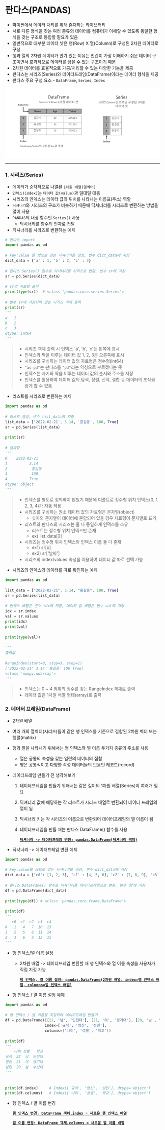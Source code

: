 # 판다스(PANDAS)

- 파이썬에서 데이터 처리를 위해 존재하는 라이브러리
- 서로 다른 형식을 갖는 여러 종류의 데이터를 컴퓨터가 이해할 수 있도록 동일한 형식을 갖는 구조로 통합할 필요가 있음
- 일반적으로 대부분 데이터 셋은 행(Row) X 열(Column)로 구성된 2차원 데이터로 구성
- 행과 열의 2차원 데이터가 인기 있는 이유는 인간이 가장 이해하기 쉬운 데이터 구조이면서 효과적으로 데이터를 담을 수 있는 구조이기 때문
- 2차원 데이터를 효율적으로 가공/처리할 수 있는 다양한 기능을 제공
- 판다스는 시리즈(Series)와 데이터프레임(DataFrame)이라는 데이터 형식을 제공
- 판다스 주요 구성 요소 - `DataFrame`, `Series`, `Index`

![image-20220330170615901](PANDAS.assets/image-20220330170615901.png)

---

### 1. 시리즈(Series)

- 데이터가 순차적으로 나열된 `1차원 배열(열벡터)`
- `인덱스(index)`는 `데이터 값(value)`과 일대일 대응
- 시리즈의 인덱스는 데이터 값의 위치를 나타내는 이름표(주소) 역할
- `딕셔너리`와 시리즈의 구조가 비슷하기 때문에 딕셔너리를 시리즈로 변환하는 방법을 많이 사용
- `PANDAS`의 내장 함수인 `Series()` 사용
  - 딕셔너리를 함수의 인자로 전달
- 딕셔너리를 시리즈로 변환하는 예제

```python
# 판다스 import
import pandas as pd

# key:value 를 쌍으로 갖는 딕셔너리를 생성, 변수 dict_data에 저장
dict_data = {'a' : 1, 'b' : 2, 'c' : 3}

# 판다스 Series() 함수로 딕셔너리를 시리즈로 변환, 변수 sr에 저장
sr = pd.Series(dict_data)

# sr의 자료형 출력
print(type(sr))  # <class 'pandas.core.series.Series'>

# 변수 sr에 저장되어 있는 시리즈 객체 출력
print(sr)
'''
a	1
b	2
c	3
dtype: int64
'''
```

> - 시리즈 객체 출력 시 인덱스 'a', 'b', 'c'는 왼쪽에 표시
> - 인덱스와 짝을 이루는 데이터 값 1, 2, 3은 오른쪽에 표시
> - 시리즈를 구성하는 데이터 값의 자료형은 정수형(int64)
> - `"as pd"`는 판다스를 `"pd"`라는 약칭으로 부르겠다는 뜻
> - 인덱스는 자기와 짝을 이루는 데이터 값의 순서와 주소를 저장
> - 인덱스를 활용하여 데이터 값의 탐색, 정렬, 선택, 결합 등 데이터의 조작을 쉽게 할 수 있음

- 리스트를 시리즈로 변환하는 예제

```python
import pandas as pd

# 리스트 생성, 변수 list_data에 저장
list_data = ['2022-02-21', 3.14, '홍길동', 100, True]
sr = pd.Series(list_data)

print(sr)

# 결과값
'''
0    2022-02-21
1          3.14
2           홍길동
3           100
4          True
dtype: object
'''
```

> - 인덱스를 별도로 정의하지 않았기 때문에 디폴트로 정수형 위치 인덱스(0, 1, 2, 3, 4)가 자동 적용
> - 시리즈를 구성하는 원소 데이터 값의 자료형은 문자열(object)
>   - 숫자와 문자열이 데이터에 혼합되어 있을 경우 자료형이 문자열로 표기
> - 리스트와 판다스의 시리즈는 둘 다 동일하게 인덱스를 소유
>   - 리스트는 정수형 위치 인덱스만 존재
>   - ex) list_data[0]
> - 시리즈는 정수형 위치 인덱스와 인덱스 이름 둘 다 존재
>   - ex1) sr[o]
>   - ex2) sr['날짜']
> - 시리즈의 index/values 속성을 이용하여 데이터 값 따로 선택 가능

- 시리즈의 인덱스와 데이터를 따로 확인하는 예제

```python
import pandas as pd

list_data = ["2022-02-21", 3.14, "홍길동", 100, True]
sr = pd.Series(list_data)

# 인덱스 배열은 변수 idx에 저장, 데이터 값 배열은 변수 val에 저장
idx = sr.index
val = sr.values
print(idx)
print(val)

print(type(val))

'''
출력값

RangeIndex(start=0, stop=5, step=1)
['2022-02-21' 3.14 '홍길동' 100 True]
<class 'numpy.ndarray'>
'''
```

> - 인덱스는 0 ~ 4 범위의 정수를 갖는 RangeIndex 객체로 출력
> - 데이터 값은 1차원 배열 형태(array)로 출력



### 2. 데이터 프레임(DataFrame)

- 2차원 배열

- 여러 개의 열벡터(시리즈)들이 같은 행 인덱스를 기준으로 결합된 2차원 벡터 또는 행렬(matrix)

- 행과 열을 나타내기 위해서는 행 인덱스와 열 이름 두가지 종류의 주소를 사용

  - 열은 공통의 속성을 갖는 일련의 데이터의 집합
  - 행은 공통적이고 다양한 속성 데이터들의 모음인 레코드(record)

- 데이터프레임 만들기 전 생각해보기

  1.  데이터프레임을 만들기 위해서는 같은 길이의 1차원 배열(Series)이 여러개 필요

  2.  딕셔너리 값에 해당하는 각 리스트가 시리즈 배열로 변환되어 데이터 프레임의 열이 됨

  3.  딕셔너리 키는 각 시리즈의 이름으로 변환되어 데이터프레임의 열 이름이 됨

  4. 데이터프레임을 만들 때는 판다스 DataFrame() 함수를 사용

     <u><b>`딕셔너리 -> 데이터프레임 변환: pandas.DataFrame(딕셔너리 객체)`</b></u>

- 딕셔너리 -> 데이터프레임 변환 예제

```python
import pandas as pd

# key:value를 쌍으로 갖는 딕셔너리를 생성, 변수 dict_data에 저장
dict_data = {'c0': [1, 2, 3], 'c1' : [4, 5, 6], 'c2' : [7, 8, 9], 'c3' : [10, 11, 12], 'c4' : [13, 14, 15]}

# 판다스 DataFrame() 함수로 딕셔너리를 데이터프레임으로 변환, 변수 df에 저장
df = pd.DataFrame(dict_data)

print(type(df))	# <class 'pandas.core.frame.DataFrame'>

print(df)
'''
   c0  c1  c2  c3  c4
0   1   4   7  10  13
1   2   5   8  11  14
2   3   6   9  12  15
'''
```

- 행 인덱스/열 이름 설정

  - 2차원 배열 -> 데이터프레임 변환할 때 행 인덱스와 열 이름 속성을 사용자가 직접 지정 가능

    <u><b>`행 인덱스, 열 이름 설정: pandas.DataFrame(2차원 배열, index=행 인덱스 배열, columns=열 인덱스 배열)`</b></u>

- 행 인덱스 / 열 이름 설정 예제

```python
import pandas as pd

# 행 인덱스 / 열 이름을 지정하여 데이터프레임 만들기
df = pd.DataFrame([[22, '남', '인천대'], [21, '여', '경기대'], [20, '남', '부산대']],
                  index=['규석', '영신', '성민'],
                  columns=['나이', '성별', '학교'])

print(df)
'''
    나이 성별   학교
규석  22  남  인천대
영신  21  여  경기대
성민  20  남  부산대
'''


print(df.index)		# Index(['규석', '영신', '성민'], dtype='object')
print(df.columns)	# Index(['나이', '성별', '학교'], dtype='object')
```

- 행 인덱스 / 열 이름 변경

  <u><b>`행 인덱스 변경: DataFrame 객체.index = 새로운 행 인덱스 배열`</b></u>

  <u><b>`열 이름 변경: DataFrame 객체.columns = 새로운 열 이름 배열`</b></u>

  
